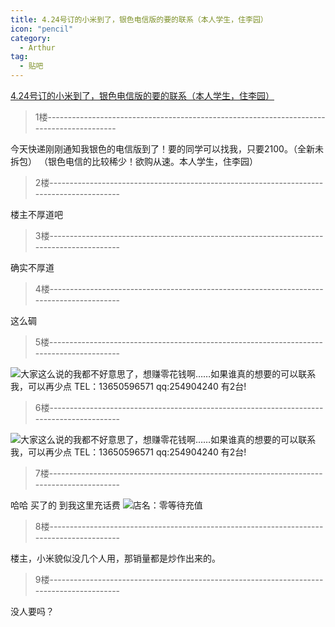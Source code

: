 ```yaml
---
title: 4.24号订的小米到了，银色电信版的要的联系（本人学生，住李园）
icon: "pencil"
category:
  - Arthur
tag:
  - 贴吧
---
```


[4.24号订的小米到了，银色电信版的要的联系（本人学生，住李园）](https://tieba.baidu.com/p/1658001556?pid=20775798680&cid=0#20775798680)


>1楼-----------------------------------------------------------------------------------------

今天快递刚刚通知我银色的电信版到了！要的同学可以找我，只要2100。（全新未拆包）
（银色电信的比较稀少！欲购从速。本人学生，住李园）

>2楼-----------------------------------------------------------------------------------------

楼主不厚道吧

>3楼-----------------------------------------------------------------------------------------

确实不厚道

>4楼-----------------------------------------------------------------------------------------

这么碉

>5楼-----------------------------------------------------------------------------------------

![](https://pan.4a1801.life/d/Onedrive-4A1801/%E4%B8%AA%E4%BA%BA%E5%BB%BA%E7%AB%99/assets/Tieba/j_0020.gif)大家这么说的我都不好意思了，想赚零花钱啊……如果谁真的想要的可以联系我，可以再少点 TEL：13650596571 qq:254904240 有2台!

>6楼-----------------------------------------------------------------------------------------

![](https://pan.4a1801.life/d/Onedrive-4A1801/%E4%B8%AA%E4%BA%BA%E5%BB%BA%E7%AB%99/assets/Tieba/j_0020.gif)大家这么说的我都不好意思了，想赚零花钱啊……如果谁真的想要的可以联系我，可以再少点 TEL：13650596571 qq:254904240 有2台!

>7楼-----------------------------------------------------------------------------------------

哈哈 买了的 到我这里充话费
![](https://pan.4a1801.life/d/Onedrive-4A1801/%E4%B8%AA%E4%BA%BA%E5%BB%BA%E7%AB%99/assets/Tieba/j_0017.gif)店名：零等待充值


>8楼-----------------------------------------------------------------------------------------

楼主，小米貌似没几个人用，那销量都是炒作出来的。

>9楼-----------------------------------------------------------------------------------------

没人要吗？
